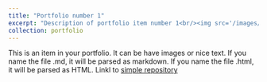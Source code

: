 ```yaml
---
title: "Portfolio number 1"
excerpt: "Description of portfolio item number 1<br/><img src='/images/500x300.png'>"
collection: portfolio
---
```


This is an item in your portfolio. It can be have images or nice text. If you name the file .md, it will be parsed as markdown. If you name the file .html, it will be parsed as HTML. 
 Linkl to [simple repository](https://github.com/slifrim/testpy.git)
 
